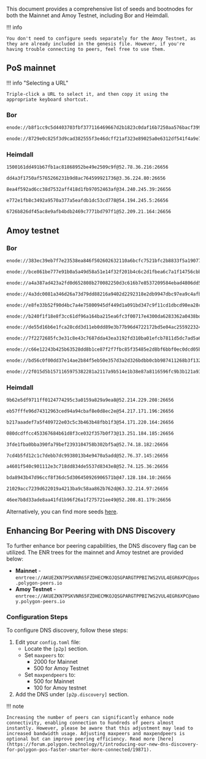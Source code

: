 
This document provides a comprehensive list of seeds and bootnodes for both the Mainnet and Amoy Testnet, including Bor and Heimdall.


!!! info
    
    You don't need to configure seeds separately for the Amoy Testnet, as they are already included in the genesis file. However, if you're having trouble connecting to peers, feel free to use them.

## PoS mainnet

!!! info "Selecting a URL"

    Triple-click a URL to select it, and then copy it using the appropriate keyboard shortcut.

### Bor

```bash
enode://b8f1cc9c5d4403703fbf377116469667d2b1823c0daf16b7250aa576bacf399e42c3930ccfcb02c5df6879565a2b8931335565f0e8d3f8e72385ecf4a4bf160a@3.36.224.80:30303

enode://8729e0c825f3d9cad382555f3e46dcff21af323e89025a0e6312df541f4a9e73abfa562d64906f5e59c51fe6f0501b3e61b07979606c56329c020ed739910759@54.194.245.5:30303
```

### Heimdall

```bash
1500161dd491b67fb1ac81868952be49e2509c9f@52.78.36.216:26656

dd4a3f1750af5765266231b9d8ac764599921736@3.36.224.80:26656

8ea4f592ad6cc38d7532aff418d1fb97052463af@34.240.245.39:26656

e772e1fb8c3492a9570a377a5eafdb1dc53cd778@54.194.245.5:26656

6726b826df45ac8e9afb4bdb2469c7771bd797f1@52.209.21.164:26656
```

## Amoy testnet

### Bor

```bash
enode://383ec39eb7f7e23538ea846f502602632110a6bcfc7521bfc2b8833f5a190779507d006b28650d83674b75d188cb36bcb3c3e168a0f2b3d98f9a651cc6603146@52.214.229.208:30303

enode://bce861be777e91b0a5a49d58a51e14f32f201b4c6c2d1fbea6c7a1f14756cbb3f931f3188d6b65de8b07b53ff28d03b6e366d09e56360d2124a9fc5a15a0913d@54.217.171.196:30303

enode://a4a387ad423a2fd0d652808b270082250d3c616b7e8537209584ebad4806dd50ef8dc66a371c85c7f55e6c1f53747edbb11055c8073cfacf312047eaeb328f58@54.171.220.164:30303

enode://4a3dc0081a346d26a73d79dd88216a9402d2292318e2db9947dbc97ea9c4afb2498dc519c0af04420dc13a238c279062da0320181e7c1461216ce4513bfd40bf@13.251.184.185:30303

enode://e8fe33b52f90d4bc7a4e75800945df449d1a091bd347c9f11cd1dbcd98ea28cb4c231cb3b1c6feacdabca2aa91f1a6744724b44edc9382c107968792abdef261@52.74.18.182:30303

enode://b240f1f18e8f3cc61df96a164ba215ea6fc3f00717e4300da6283362a0438bda53f81ecc24c575ff130066d42096319fa027c952681bbb4f003e0bdd5d5b4e61@52.76.37.145:30303

enode://de55d16b6e1fca28cdd3d11eb0dd89e3b77b96d4722172bd5e04ac255922324076a87748e97bc021af2307dccbb5ef8062389cfcba1845f77219eee7935dea9f@52.74.125.36:30303

enode://7f2272685fc3e31c8e43c7687dda43ea3192fd310ba01efcb7811d5dc7ad5a64402ea8cd827650e573a174cf29bb69331dffcca6f0b9894ef17eeafabd97a41d@47.128.184.10:30303

enode://c66e12243b425b63528dd8b1ce87f2f7fbc85f35485e2d8bf6bbf0ec0dcd05b3a582ef62daadbde061b58058735788335d09ed972a451242b9943b85d323c239@63.32.214.97:30303

enode://bd56c0f00dd37e14ae2b84f5eb50e357d3a2d326bdbb0cbb987411268b3f132288f6c86157fc132c6902d18b9be0de8bbdcd12d926e16232ebadd8e274aae780@52.208.81.179:30303

enode://2f015d5b1571165975382281a2117a9b514e1b38e87a8116596fc9b3b121a93cfb238eb6f7b3ae30cf9c0154384372745ce9edc09cbc30526ab7e2059f57ddee@54.74.160.230:30303
```

### Heimdall

```bash
9b62e5df9711ff0124774295c3a0159a829a9ea8@52.214.229.208:26656

eb57fffe96d74312963ced94a94cbaf8e0d8ec2e@54.217.171.196:26656

b217aaadef7a5f409722e03c5c3b463b48fbb1f3@54.171.220.164:26656

080dcdffcc453367684b61d8f3ce032f357b0f73@13.251.184.185:26656

3fde1fba0bba390fa79bef2393104758b302bf5a@52.74.18.182:26656

7cd4b5fd12c1c7debb7dc9938013b4e9470a5add@52.76.37.145:26656

a4601f540c901112e3c718dd834de5537d8343e8@52.74.125.36:26656

bda8943b47d96ccf8f36dc5d306450926906571b@47.128.184.10:26656

21029acc7239d622019a4213ba9c58aa862b762d@63.32.214.97:26656

46ee7b8d33ade8aa41fd1b96f26a1f275721ee49@52.208.81.179:26656
```

Alternatively, you can find more seeds [here](https://docs.stakepool.dev.br/polygon/live-peers).

## Enhancing Bor Peering with DNS Discovery

To further enhance bor peering capabilities, the DNS discovery flag can be utilized. The ENR trees for the mainnet and Amoy testnet are provided below:

* **Mainnet** - `enrtree://AKUEZKN7PSKVNR65FZDHECMKOJQSGPARGTPPBI7WS2VUL4EGR6XPC@pos.polygon-peers.io`
* **Amoy Testnet** - `enrtree://AKUEZKN7PSKVNR65FZDHECMKOJQSGPARGTPPBI7WS2VUL4EGR6XPC@amoy.polygon-peers.io`

### Configuration Steps

To configure DNS discovery, follow these steps:

1. Edit your `config.toml` file:
   * Locate the `[p2p]` section.
   * Set `maxpeers` to:
       * 2000 for Mainnet
       * 500 for Amoy Testnet
   * Set `maxpendpeers` to:
       * 500 for Mainnet
       * 100 for Amoy testnet
2. Add the DNS under `[p2p.discovery]` section.

!!! note

    Increasing the number of peers can significantly enhance node connectivity, enabling connection to hundreds of peers almost instantly. However, please be aware that this adjustment may lead to increased bandwidth usage. Adjusting maxpeers and maxpendpeers is optional but can improve peering efficiency. Read more [here](https://forum.polygon.technology/t/introducing-our-new-dns-discovery-for-polygon-pos-faster-smarter-more-connected/19871).
